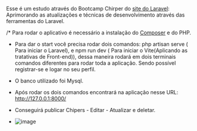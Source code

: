 Esse é um estudo através do Bootcamp Chirper do [site do Laravel]([url](https://bootcamp.laravel.com/blade/installation)https://bootcamp.laravel.com/blade/installation): 
Aprimorando as atualizações e técnicas de desenvolvimento através das ferramentas do Laravel.

/* Para rodar o aplicativo é necessário a instalação do [Composer]([url](https://getcomposer.org/)https://getcomposer.org/) e do PHP.
 * Para dar o start você precisa rodar dois comandos: php artisan serve ( Para iniciar o Laravel), e npm run dev ( Para iniciar o Vite(Aplicando as tratativas de Front-end)), dessa maneira rodará em dois terminais comandos diferentes para rodar toda a aplicação. Sendo possível registrar-se e logar no seu perfil.
 * O banco utilizado foi Mysql.
 * Após rodar os dois comandos encontrará na aplicação nesse URL: http://127.0.0.1:8000/
 * Conseguirá publicar Chipers - Editar - Atualizar e deletar.

 * ![image](https://github.com/odanilosouza/Bootcamp-Chirps-PHP-Laravel/assets/82471852/36458246-5c80-4a98-b493-0320de24e8d6)

